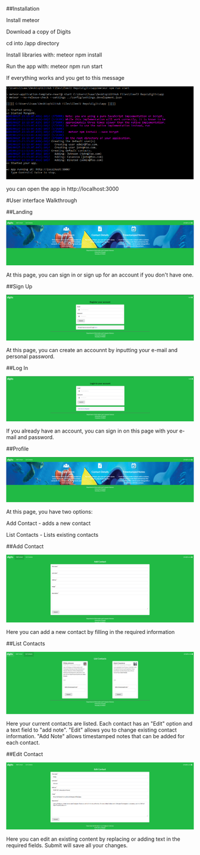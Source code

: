  ##Installation
    
 Install meteor
    
 Download a copy of Digits
    
 cd into /app directory
    
 Install libraries with: meteor npm install
    
 Run the app with: meteor npm run start
    
  If everything works and you get to this message
    
   <img src="doc/message.png">
    
   you can open the app in http://localhost:3000
    
   #User interface Walkthrough
    
   ##Landing
    
   <img src="doc/install.png">
    
   At this page, you can sign in or sign up for an account if you don't have one.
   
   ##Sign Up
   
   <img src="doc/signup.png">
    
   At this page, you can create an accounnt by inputting your e-mail and personal password.
    
   ##Log In
    
   <img src="doc/login.png">
    
   If you already have an account, you can sign in on this page with your e-mail and password.
    
   ##Profile
    
   <img src="doc/install.png">
    
   At this page, you have two options:
   
   Add Contact - adds a new contact
     
  List Contacts - Lists existing contacts
      
  ##Add Contact
    
  <img src="doc/addcontact.png">
    
  Here you can add a new contact by filling in the required information
    
  ##List Contacts
    
  <img src="doc/listcontact.png">
    
  Here your current contacts are listed. Each contact has an "Edit" option and a text field to "add note". "Edit" allows you to change existing contact information. "Add Note" allows timestamped notes that can be added for each contact.
    
  ##Edit Contact
    
<img src="doc/editcontact.png">
  
   Here you can edit an existing content by replacing or adding text in the required fields. Submit will save all your changes.
